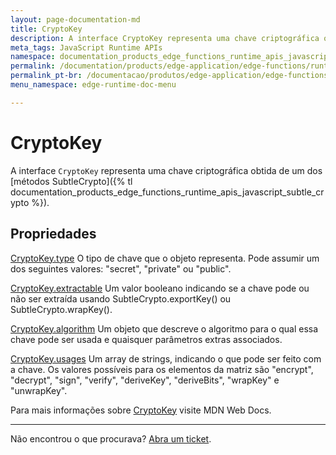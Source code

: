 ```yaml
---
layout: page-documentation-md
title: CryptoKey
description: A interface CryptoKey representa uma chave criptográfica obtida de um dos métodos SubtleCrypto.
meta_tags: JavaScript Runtime APIs
namespace: documentation_products_edge_functions_runtime_apis_javascript_crypto_key
permalink: /documentation/products/edge-application/edge-functions/runtime-apis/javascript/crypto-key/
permalink_pt-br: /documentacao/produtos/edge-application/edge-functions/runtime-apis/javascript/crypto-key/
menu_namespace: edge-runtime-doc-menu

---
```


# CryptoKey

A interface `CryptoKey` representa uma chave criptográfica obtida de um dos [métodos SubtleCrypto]({% tl documentation_products_edge_functions_runtime_apis_javascript_subtle_crypto %}).

## Propriedades

[CryptoKey.type](https://developer.mozilla.org/en-US/docs/Web/API/CryptoKey/type)
O tipo de chave que o objeto representa. Pode assumir um dos seguintes valores: "secret", "private" ou "public".

[CryptoKey.extractable](https://developer.mozilla.org/en-US/docs/Web/API/CryptoKey/extractable)
Um valor booleano indicando se a chave pode ou não ser extraída usando SubtleCrypto.exportKey() ou SubtleCrypto.wrapKey().

[CryptoKey.algorithm](https://developer.mozilla.org/en-US/docs/Web/API/CryptoKey/algorithm)
Um objeto que descreve o algoritmo para o qual essa chave pode ser usada e quaisquer parâmetros extras associados.

[CryptoKey.usages](https://developer.mozilla.org/en-US/docs/Web/API/CryptoKey/usages)
Um array de strings, indicando o que pode ser feito com a chave. Os valores possíveis para os elementos da matriz são "encrypt", "decrypt", "sign", "verify", "deriveKey", "deriveBits", "wrapKey" e "unwrapKey".

Para mais informações sobre [CryptoKey](https://developer.mozilla.org/en-US/docs/Web/API/CryptoKey) visite MDN Web Docs.

---

Não encontrou o que procurava? [Abra um ticket](https://tickets.azion.com/pt-BR/support/login/).
